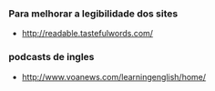 ### Para melhorar a legibilidade dos sites

* http://readable.tastefulwords.com/

### podcasts de ingles

* http://www.voanews.com/learningenglish/home/
